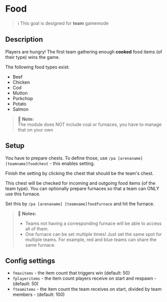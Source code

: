 # Food

> ℹ This goal is designed for **team** gamemode

## Description

Players are hungry! The first team gathering enough **cooked** food items (of their type) wins the game.

The following food types exist:
- Beef
- Chicken
- Cod
- Mutton
- Porkchop
- Potato
- Salmon

> 🚩 **Note:**  
> The module does NOT include coal or furnaces, you have to manage that on your own

## Setup

You have to prepare chests. To define those, use `/pa [arenaname] [teamname]foodchest` \- this enables setting. 

Finish the setting by clicking the chest that should be the team's chest. 

This chest will be checked for incoming and outgoing food items (of the team type). You can optionally prepare furnaces so that a team can ONLY use this furnace. 

Set this by `/pa [arenaname] [teamname]foodfurnace` and hit the furnace. 

> 🚩 **Notes:**  
> - Teams not having a corresponding furnace will be able to access all of them.
> - One furnace can be set multiple times! Just set the same spot for multiple teams. For example,
> red and blue teams can share the same furnace.

## Config settings

- `fmaxitems` \- the item count that triggers win (default: 50)
- `fplayeritems` \- the item count players receive on start and respawn \- (default: 50)
- `fteamitems` \- the item count the team receives on start, divided by team members \- (default: 100) 
